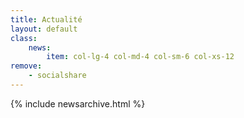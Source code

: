 ```yaml
---
title: Actualité
layout: default
class: 
    news:
        item: col-lg-4 col-md-4 col-sm-6 col-xs-12
remove:
    - socialshare
---
```

{% include newsarchive.html %}
